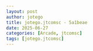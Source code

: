 ```yaml
---
layout: post
author: jotego
title: jotego.jtcomsc - 5a1beae
date: 2025-06-27
categories: [Arcade, jtcomsc]
tags: [jotego.jtcomsc]
---
```


